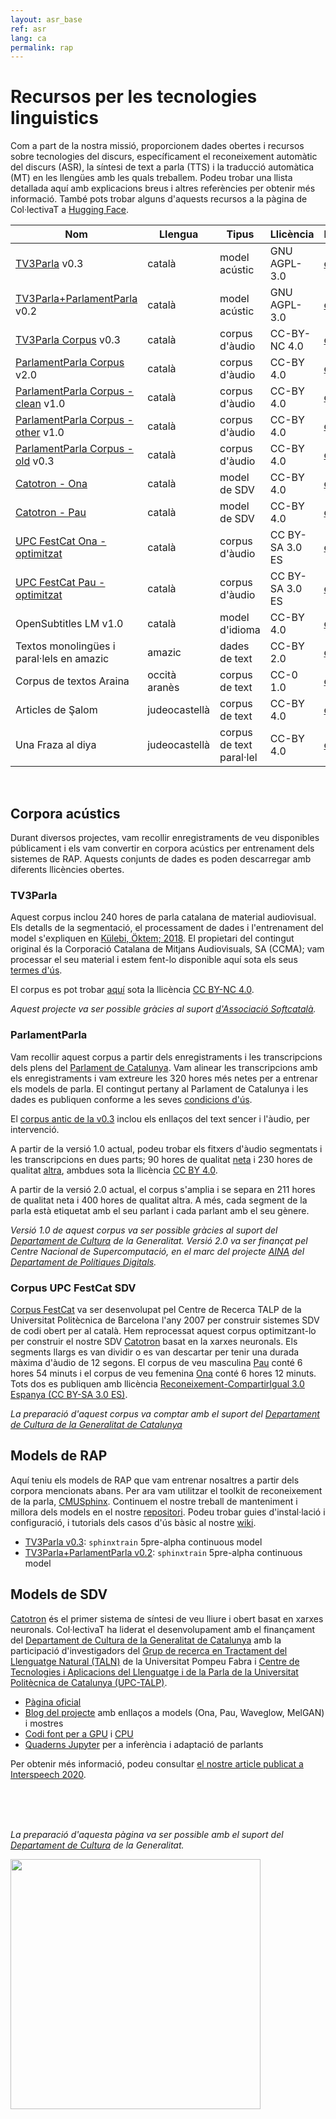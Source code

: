 ```yaml
---
layout: asr_base
ref: asr
lang: ca
permalink: rap
---
```

<style>
table {
    width:100%;
}
</style>

# Recursos per les tecnologies linguistics

Com a part de la nostra missió, proporcionem dades obertes i recursos sobre tecnologies del discurs, específicament el reconeixement automàtic del discurs (ASR), la síntesi de text a parla (TTS) i la traducció automàtica (MT) en les llengües amb les quals treballem. Podeu trobar una llista detallada aquí amb explicacions breus i altres referències per obtenir més informació. També pots trobar alguns d'aquests recursos a la pàgina de Col·lectivaT a [Hugging Face](HF).

| Nom                                     | Llengua | Tipus          | Llicència     | Descarregar    |
|---------------------------------------- | ------- | -----------    | --------      | -----------    |
| [TV3Parla][2]                      v0.3 | català  | model acústic  | GNU AGPL-3.0  | [enllaç][M0.3] |
| [TV3Parla+ParlamentParla][2]       v0.2 | català  | model acústic  | GNU AGPL-3.0  | [enllaç][M0.4] |
| [TV3Parla Corpus][4]               v0.3 | català  | corpus d'àudio | CC-BY-NC 4.0  | [enllaç][Ctv3] |
| [ParlamentParla Corpus][3]         v2.0 | català  | corpus d'àudio |  CC-BY 4.0    | [enllaç][Cp2.0]|
| [ParlamentParla Corpus - clean][3] v1.0 | català  | corpus d'àudio |  CC-BY 4.0    | [enllaç][CpC]  |
| [ParlamentParla Corpus - other][3] v1.0 | català  | corpus d'àudio |  CC-BY 4.0    | [enllaç][CpO]  |
| [ParlamentParla Corpus - old][3]   v0.3 | català  | corpus d'àudio |  CC-BY 4.0    | [enllaç][Cp0.3]|
| [Catotron - Ona][6]                     | català  | model de SDV   | CC-BY 4.0     | [enllaç][TTSOnaModel] |
| [Catotron - Pau][6]                     | català  | model de SDV   | CC-BY 4.0     | [enllaç][TTSPauModel] |
| [UPC FestCat Ona - optimitzat][5]       | català  | corpus d'àudio |  CC BY-SA 3.0 ES   | [enllaç][TTSOna]|
| [UPC FestCat Pau - optimitzat][5]       | català  | corpus d'àudio |  CC BY-SA 3.0 ES   | [enllaç][TTSPau]|
| OpenSubtitles LM                   v1.0 | català  | model d'idioma |  CC-BY 4.0    | [enllaç][LMos] |
| Textos monolingües i paral·lels en amazic | amazic  | dades de text |  CC-BY 2.0    | [enllaç](amazic) |
| Corpus de textos Araina | occità aranès  | corpus de text |  CC-0 1.0    | [enllaç](araina) |
| Articles de Şalom | judeocastellà  | corpus de text |  CC-BY 4.0    | [enllaç](salom) |
| Una Fraza al diya | judeocastellà  | corpus de text paral·lel |  CC-BY 4.0    | [enllaç](fraza) |


<br/>

## Corpora acústics

Durant diversos projectes, vam recollir enregistraments de veu disponibles públicament i els vam convertir en corpora acústics per entrenament dels sistemes de RAP. Aquests conjunts de dades es poden descarregar amb diferents llicències obertes.

### TV3Parla

  Aquest corpus inclou 240 hores de parla catalana de material audiovisual. Els detalls de la segmentació, el processament de dades i l'entrenament del model s'expliquen en [Külebi, Öktem; 2018](https://www.isca-speech.org/archive/iberspeech_2018/kulebi18_iberspeech.html). El propietari del contingut original és la Corporació Catalana de Mitjans Audiovisuals, SA (CCMA); vam processar el seu material i estem fent-lo disponible aquí sota els seus [termes d'ús](http://www.ccma.cat/avis-legal/condicions-utilitzacio-del-portal/).

  El corpus es pot trobar [aquí][Ctv3] sota la llicència [CC BY-NC 4.0][ccbync].  

  *Aquest projecte va ser possible gràcies al suport [d'Associació Softcatalà](https://www.softcatala.org/).*


### ParlamentParla

Vam recollir aquest corpus a partir dels enregistraments i les transcripcions dels plens del [Parlament de Catalunya](https://www.parlament.cat/). Vam alinear les transcripcions amb els enregistraments i vam extreure les 320 hores més netes per a entrenar els models de parla. El contingut pertany al Parlament de Catalunya i les dades es publiquen conforme a les seves [condicions d'ús](https://www.parlament.cat/pcat/serveis-parlament/avis-legal/).

El [corpus antic de la v0.3][Cp0.3] inclou els enllaços del text sencer i l'àudio, per intervenció. 

A partir de la versió 1.0 actual, podeu trobar els fitxers d'àudio segmentats i les transcripcions en dues parts; 90 hores de qualitat [neta][CpC] i 230 hores de qualitat [altra][CpO], ambdues sota la llicència [CC BY 4.0][ccbync].

A partir de la versió 2.0 actual, el corpus s'amplia i se separa en 211 hores de qualitat neta i 400 hores de qualitat altra. A més, cada segment de la parla està etiquetat amb el seu parlant i cada parlant amb el seu gènere.

*Versió 1.0 de aquest corpus va ser possible gràcies al suport del [Departament de Cultura](http://cultura.gencat.cat/) de la Generalitat. Versió 2.0 va ser finançat pel Centre Nacional de Supercomputació, en el marc del projecte [AINA](http://aina.gencat.cat/) del [Departament de Polítiques Digitals](https://politiquesdigitals.gencat.cat/).*

### Corpus UPC FestCat SDV

[Corpus FestCat](http://festcat.talp.cat/en/) va ser desenvolupat pel Centre de Recerca TALP de la Universitat Politècnica de Barcelona l'any 2007 per construir sistemes SDV de codi obert per al català. Hem reprocessat aquest corpus optimitzant-lo per construir el nostre SDV [Catotron][catotron] basat en la xarxes neuronals. Els segments llargs es van dividir o es van descartar per tenir una durada màxima d'àudio de 12 segons. El corpus de veu masculina [Pau][TTSPau] conté 6 hores 54 minuts i el corpus de veu femenina [Ona][TTSOna] conté 6 hores 12 minuts. Tots dos es publiquen amb llicència [Reconeixement-CompartirIgual 3.0 Espanya (CC BY-SA 3.0 ES)][ccsaes].

*La preparació d'aquest corpus va comptar amb el suport del [Departament de Cultura de la Generalitat de Catalunya](http://cultura.gencat.cat/)*

## Models de RAP

Aquí teniu els models de RAP que vam entrenar nosaltres a partir dels corpora mencionats abans. Per ara vam utilitzar el toolkit de reconeixement de la parla, [CMUSphinx](https://cmusphinx.github.io/). Continuem el nostre treball de manteniment i millora dels models en el nostre [repositori](https://github.com/collectivat/cmusphinx-models). Podeu trobar guies d'instal·lació i configuració, i tutorials dels casos d'ús bàsic al nostre [wiki][wiki].

* [TV3Parla v0.3][M0.3]: `sphinxtrain` 5pre-alpha continuous model
* [TV3Parla+ParlamentParla v0.2][M0.4]: `sphinxtrain` 5pre-alpha continuous model
 
## Models de SDV

[Catotron][catotron] és el primer sistema de síntesi de veu lliure i obert basat en xarxes neuronals. Col·lectivaT ha liderat el desenvolupament amb el finançament del [Departament de Cultura de la Generalitat de Catalunya](http://cultura.gencat.cat/) amb la participació d'investigadors del [Grup de recerca en Tractament del Llenguatge Natural (TALN)][taln] de la Universitat Pompeu Fabra i [Centre de Tecnologies i Aplicacions del Llenguatge i de la Parla de la Universitat Politècnica de Catalunya (UPC-TALP)][talp].

- [Pàgina oficial][catotron]
- [Blog del projecte](/blog/2019-12-05-speech-synthesis-dl/) amb enllaços a models (Ona, Pau, Waveglow, MelGAN) i mostres
- [Codi font per a GPU](http://github.com/CollectivaT-dev/catotron) i [CPU](http://github.com/CollectivaT-dev/catotron-cpu)
- [Quaderns Jupyter](http://github.com/CollectivaT-dev/TallersParla) per a inferència i adaptació de parlants

Per obtenir més informació, podeu consultar [el nostre article publicat a Interspeech 2020][interspeech2020].


<br/>  
<br/> 
<br/>

*La preparació d'aquesta pàgina va ser possible amb el suport del [Departament de Cultura](http://cultura.gencat.cat/) de la Generalitat.*

<img src="/img/logo_generalitat.png" width="400"/>

[wiki]: https://github.com/collectivat/cmusphinx-models/wiki
[catotron]: http://catotron.cat/
[interspeech2020]: https://www.isca-speech.org/archive/interspeech_2020/kulebi20_interspeech.html
[taln]: https://www.upf.edu/web/taln
[talp]: https://www.talp.upc.edu/
[ccby]: https://creativecommons.org/licenses/by/4.0/
[ccbync]: https://creativecommons.org/licenses/by-nc/4.0/
[ccsaes]: https://creativecommons.org/licenses/by-sa/3.0/
[gapgl]: https://www.gnu.org/licenses/agpl-3.0.html
[Ctv3]: http://collectivat.cat/share/tv3_0.3.tar.gz
[CpC]: http://collectivat.cat/share/parlament_v1.0_clean.tar.gz
[CpO]: http://collectivat.cat/share/parlament_v1.0_other.tar.gz
[Cp0.3]: http://collectivat.cat/share/parlament_0.2.tar.gz
[Cp2.0]: https://zenodo.org/record/5541827
[M0.3]: http://collectivat.cat/share/ca-es-models-v0.3.0.zip
[M0.4]: http://collectivat.cat/share/ca-es-models-v0.4.0.zip
[LMos]: http://collectivat.cat/share/lm_ca_collectivat.zip
[TTSOna]: http://collectivat.cat/share/upc_ona_data.tar.gz
[TTSPau]: http://collectivat.cat/share/upc_pau_data.tar.gz
[TTSOnaModel]: http://collectivat.cat/share/upc_ona_tacotron2.pt
[TTSPauModel]: http://collectivat.cat/share/upc_pau_tacotron2.pt
[1]: #corpora-acústics
[2]: #models-de-rap
[3]: #parlamentparla
[4]: #tv3parla
[5]: #corpus-upc-festcat-sdv
[6]: #models-de-sdv
